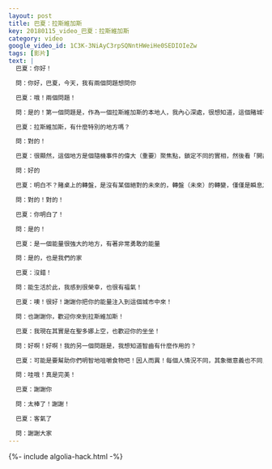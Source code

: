 ```yaml
---
layout: post
title: 巴夏：拉斯維加斯
key: 20180115_video_巴夏：拉斯維加斯
category: video
google_video_id: 1C3K-3NiAyC3rpSQNntHWeiHe0SEDIOIeZw
tags: [影片]
text: |
  巴夏：你好！

  問：你好，巴夏，今天，我有兩個問題想問你

  巴夏：哦！兩個問題！

  問：是的！第一個問題是，作為一個拉斯維加斯的本地人，我內心深處，很想知道，這個賭城有何特別之處？

  巴夏：拉斯維加斯，有什麼特別的地方嗎？

  問：對的！

  巴夏：很顯然，這個地方是個隨機事件的偉大（重要）聚焦點，鎖定不同的實相，然後看「開出來」的是什麼結果

  問：好的

  巴夏：明白不？賭桌上的轉盤，是沒有某個絕對的未來的，轉盤（未來）的轉變，僅僅是瞬息之間，它是動態的，也是具有挑戰性的，它揭示你內心的最深處，並迫使你去面對處理

  問：對的！對的！

  巴夏：你明白了！

  問：是的！

  巴夏：是一個能量很強大的地方，有著非常勇敢的能量

  問：是的，也是我們的家

  巴夏：沒錯！

  問：能生活於此，我感到很榮幸，也很有福氣！

  巴夏：噢！很好！謝謝你把你的能量注入到這個城市中來！

  問：也謝謝你，歡迎你來到拉斯維加斯！

  巴夏：我現在其實是在聖多娜上空，也歡迎你的坐坐！

  問：好啊！好啊！我的另一個問題是，我想知道智齒有什麼作用的？

  巴夏：可能是要幫助你們明智地咀嚼食物吧！因人而異！每個人情況不同，其象徵意義也不同，但顯而易見的是，既然你們都稱之為：「智」齒，那（肯定）跟知道（某些）東西相關，我還是這麼說吧，貪多嚼不爛（字面意思：別咬下超過你能嚼得了的量），此乃智慧也！

  問：哇哦！真是完美！

  巴夏：謝謝你

  問：太棒了！謝謝！

  巴夏：客氣了

  問：謝謝大家
---
```


{%- include algolia-hack.html -%}
